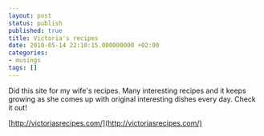 ```yaml
---
layout: post
status: publish
published: true
title: Victoria's recipes
date: 2010-05-14 22:10:15.000000000 +02:00
categories:
- musings
tags: []
---
```

Did this site for my wife's recipes. Many interesting recipes and it keeps growing as she comes up with original interesting dishes every day. Check it out!

[http://victoriasrecipes.com/](http://victoriasrecipes.com/)
